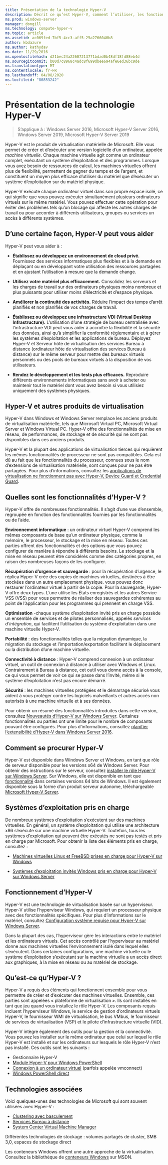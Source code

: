 ```yaml
---
title: Présentation de la technologie Hyper-V
description: Décrit ce qu’est Hyper-V, comment l’utiliser, les fonctionnalités clés et les utilisations courantes.
ms.prod: windows-server
manager: dongill
ms.technology: compute-hyper-v
ms.topic: article
ms.assetid: ac069fed-7bf5-4cc3-aff5-25a2766040b8
author: kbdazure
ms.author: kathydav
ms.date: 11/29/2016
ms.openlocfilehash: d21bec24a22607213771bdad0b48df18fd88eb4d
ms.sourcegitcommit: b00d7c8968c4adc8f699dbee694afe6ed36bc9de
ms.translationtype: MT
ms.contentlocale: fr-FR
ms.lasthandoff: 04/08/2020
ms.locfileid: "80853242"
---
```

# <a name="hyper-v-technology-overview"></a>Présentation de la technologie Hyper-V

>S’applique à : Windows Server 2016, Microsoft Hyper-V Server 2016, Windows Server 2019, Microsoft Hyper-V Server 2019

Hyper-V est le produit de virtualisation matérielle de Microsoft. Elle vous permet de créer et d’exécuter une version logicielle d’un ordinateur, appelée *machine virtuelle*. Chaque machine virtuelle agit comme un ordinateur complet, exécutant un système d’exploitation et des programmes. Lorsque vous avez besoin de ressources de calcul, les machines virtuelles offrent plus de flexibilité, permettent de gagner du temps et de l’argent, et constituent un moyen plus efficace d’utiliser du matériel que d’exécuter un système d’exploitation sur du matériel physique.

Hyper-V exécute chaque ordinateur virtuel dans son propre espace isolé, ce qui signifie que vous pouvez exécuter simultanément plusieurs ordinateurs virtuels sur le même matériel. Vous pouvez effectuer cette opération pour éviter des problèmes tels qu’un blocage qui affecte les autres charges de travail ou pour accorder à différents utilisateurs, groupes ou services un accès à différents systèmes.

## <a name="some-ways-hyper-v-can-help-you"></a>D’une certaine façon, Hyper-V peut vous aider

Hyper-V peut vous aider à :

- **Établissez ou développez un environnement de cloud privé.** Fournissez des services informatiques plus flexibles et à la demande en déplaçant ou en développant votre utilisation des ressources partagées et en ajustant l’utilisation à mesure que la demande change.

- **Utilisez votre matériel plus efficacement.** Consolidez les serveurs et les charges de travail sur des ordinateurs physiques moins nombreux et plus puissants pour utiliser moins d’électricité et d’espace physique.

- **Améliorer la continuité des activités.** Réduire l’impact des temps d’arrêt planifiés et non planifiés de vos charges de travail.

- **Établissez ou développez une infrastructure VDI (Virtual Desktop Infrastructure).** L’utilisation d’une stratégie de bureau centralisée avec l’infrastructure VDI peut vous aider à accroître la flexibilité et la sécurité des données, ainsi qu’à simplifier la conformité réglementaire et à gérer les systèmes d’exploitation et les applications de bureau. Déployez Hyper-V et Serveur hôte de virtualisation des services Bureau à distance (ordinateur hôte de virtualisation des services Bureau à distance) sur le même serveur pour mettre des bureaux virtuels personnels ou des pools de bureaux virtuels à la disposition de vos utilisateurs.

- **Rendez le développement et les tests plus efficaces.** Reproduire différents environnements informatiques sans avoir à acheter ou maintenir tout le matériel dont vous avez besoin si vous utilisiez uniquement des systèmes physiques.

## <a name="hyper-v-and-other-virtualization-products"></a>Hyper-V et autres produits de virtualisation

Hyper-V dans Windows et Windows Server remplace les anciens produits de virtualisation matérielle, tels que Microsoft Virtual PC, Microsoft Virtual Server et Windows Virtual PC. Hyper-V offre des fonctionnalités de mise en réseau, de performances, de stockage et de sécurité qui ne sont pas disponibles dans ces anciens produits.

Hyper-V et la plupart des applications de virtualisation tierces qui requièrent les mêmes fonctionnalités de processeur ne sont pas compatibles. Cela est dû au fait que les fonctionnalités du processeur, connues sous le nom d’extensions de virtualisation matérielle, sont conçues pour ne pas être partagées. Pour plus d’informations, consultez les [applications de virtualisation ne fonctionnent pas avec Hyper-V, Device Guard et Credential Guard](https://support.microsoft.com/kb/3204980).

## <a name="what-features-does-hyper-v-have"></a>Quelles sont les fonctionnalités d’Hyper-V ?

Hyper-V offre de nombreuses fonctionnalités. Il s’agit d’une vue d’ensemble, regroupée en fonction des fonctionnalités fournies par les fonctionnalités ou de l’aide.

**Environnement informatique** : un ordinateur virtuel Hyper-V comprend les mêmes composants de base qu’un ordinateur physique, comme la mémoire, le processeur, le stockage et la mise en réseau. Toutes ces parties offrent des fonctionnalités et des options que vous pouvez configurer de manière à répondre à différents besoins. Le stockage et la mise en réseau peuvent être considérés comme des catégories propres, en raison des nombreuses façons de les configurer.

**Récupération d’urgence et sauvegarde** : pour la récupération d’urgence, le réplica Hyper-V crée des copies de machines virtuelles, destinées à être stockées dans un autre emplacement physique. vous pouvez donc restaurer l’ordinateur virtuel à partir de la copie. Pour la sauvegarde, Hyper-V offre deux types. L’une utilise les États enregistrés et les autres Service VSS (VSS) pour vous permettre de réaliser des sauvegardes cohérentes au point de l’application pour les programmes qui prennent en charge VSS.

**Optimisation** -chaque système d’exploitation invité pris en charge possède un ensemble de services et de pilotes personnalisés, appelés *services d’intégration*, qui facilitent l’utilisation du système d’exploitation dans une machine virtuelle Hyper-V.

**Portabilité** : des fonctionnalités telles que la migration dynamique, la migration du stockage et l’importation/exportation facilitent le déplacement ou la distribution d’une machine virtuelle.

**Connectivité à distance** : Hyper-V comprend connexion à un ordinateur virtuel, un outil de connexion à distance à utiliser avec Windows et Linux. Contrairement à Bureau à distance, cet outil vous donne accès à la console, ce qui vous permet de voir ce qui se passe dans l’invité, même si le système d’exploitation n’est pas encore démarré.

**Sécurité** : les machines virtuelles protégées et le démarrage sécurisé vous aident à vous protéger contre les logiciels malveillants et autres accès non autorisés à une machine virtuelle et à ses données.

Pour obtenir un résumé des fonctionnalités introduites dans cette version, consultez [Nouveautés d’Hyper-V sur Windows Server](What-s-new-in-Hyper-V-on-Windows.md). Certaines fonctionnalités ou parties ont une limite pour le nombre de composants pouvant être configurés. Pour plus d’informations, consultez [planifier l’extensibilité d’Hyper-V dans Windows Server 2016](plan/Plan-for-Hyper-V-scalability-in-Windows-Server-2016.md).

## <a name="how-to-get-hyper-v"></a>Comment se procurer Hyper-V

Hyper-V est disponible dans Windows Server et Windows, en tant que rôle de serveur disponible pour les versions x64 de Windows Server. Pour obtenir des instructions sur le serveur, consultez [installer le rôle Hyper-V sur Windows Server](get-started/Install-the-Hyper-V-role-on-Windows-Server.md). Sur Windows, elle est disponible en tant que [fonctionnalité](https://docs.microsoft.com/virtualization/hyper-v-on-windows/index) dans certaines versions 64 bits de Windows. Il est également disponible sous la forme d’un produit serveur autonome, téléchargeable [Microsoft Hyper-V Server](https://www.microsoft.com/evalcenter/evaluate-hyper-v-server-2019).

## <a name="supported-operating-systems"></a>Systèmes d’exploitation pris en charge

De nombreux systèmes d’exploitation s’exécutent sur des machines virtuelles. En général, un système d’exploitation qui utilise une architecture x86 s’exécute sur une machine virtuelle Hyper-V. Toutefois, tous les systèmes d’exploitation qui peuvent être exécutés ne sont pas testés et pris en charge par Microsoft. Pour obtenir la liste des éléments pris en charge, consultez :

- [Machines virtuelles Linux et FreeBSD prises en charge pour Hyper-V sur Windows](Supported-Linux-and-FreeBSD-virtual-machines-for-Hyper-V-on-Windows.md)

- [Systèmes d’exploitation invités Windows pris en charge pour Hyper-V sur Windows Server](Supported-Windows-guest-operating-systems-for-Hyper-V-on-Windows.md)

## <a name="how-hyper-v-works"></a>Fonctionnement d’Hyper-V

Hyper-V est une technologie de virtualisation basée sur un hyperviseur. Hyper-V utilise l’hyperviseur Windows, qui requiert un processeur physique avec des fonctionnalités spécifiques. Pour plus d’informations sur le matériel, consultez [Configuration système requise pour Hyper-V sur Windows Server](System-requirements-for-Hyper-V-on-Windows.md).

Dans la plupart des cas, l’hyperviseur gère les interactions entre le matériel et les ordinateurs virtuels. Cet accès contrôlé par l’hyperviseur au matériel donne aux machines virtuelles l’environnement isolé dans lequel elles s’exécutent. Dans certaines configurations, une machine virtuelle ou le système d’exploitation s’exécutant sur la machine virtuelle a un accès direct aux graphiques, à la mise en réseau ou au matériel de stockage.

## <a name="what-does-hyper-v-consist-of"></a>Qu’est-ce qu’Hyper-V ?

Hyper-V a requis des éléments qui fonctionnent ensemble pour vous permettre de créer et d’exécuter des machines virtuelles. Ensemble, ces parties sont appelées « plateforme de virtualisation ». Ils sont installés en tant que jeu quand vous installez le rôle Hyper-V. Les composants requis incluent l’hyperviseur Windows, le service de gestion d’ordinateurs virtuels Hyper-V, le fournisseur WMI de virtualisation, le bus VMbus, le fournisseur de services de virtualisation (VSP) et le pilote d’infrastructure virtuelle (VID).

Hyper-V intègre également des outils pour la gestion et la connectivité. Vous pouvez les installer sur le même ordinateur que celui sur lequel le rôle Hyper-V est installé et sur les ordinateurs sur lesquels le rôle Hyper-V n’est pas installé. Ces outils sont les suivants :

- Gestionnaire Hyper-V
- [Module Hyper-V pour Windows PowerShell](https://docs.microsoft.com/powershell/module/hyper-v/index)
- [Connexion à un ordinateur virtuel](https://docs.microsoft.com/windows-server/virtualization/hyper-v/learn-more/hyper-v-virtual-machine-connect) \(parfois appelée vmconnect\)
- [Windows PowerShell direct](manage/Manage-Windows-virtual-machines-with-PowerShell-Direct.md)

## <a name="related-technologies"></a>Technologies associées

Voici quelques-unes des technologies de Microsoft qui sont souvent utilisées avec Hyper-V :

- [Clustering avec basculement](../../failover-clustering/whats-new-in-failover-clustering.md)
- [Services Bureau à distance](../../remote/remote-desktop-services/Host-desktops-and-apps-in-Remote-Desktop-Services.md)
- [System Center Virtual Machine Manager](https://docs.microsoft.com/system-center/vmm/overview)

Différentes technologies de stockage : volumes partagés de cluster, SMB 3,0, espaces de stockage direct

Les conteneurs Windows offrent une autre approche de la virtualisation. Consultez la bibliothèque de [conteneurs Windows](https://docs.microsoft.com/virtualization/windowscontainers/index) sur MSDN.
